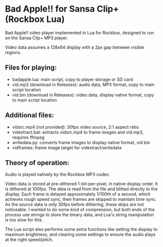 # Bad Apple!! for Sansa Clip+ (Rockbox Lua)

Bad Apple!! video player implemented in Lua for Rockbox, designed to run on the Sansa Clip+ MP3 player.

Video data assumes a 128x64 display with a 2px gap between visible regions.

## Files for playing:
- badapple.lua: main script, copy to player storage or SD card
- vid.mp3 (download in Releases): audio data, MP3 format, copy to main script location
- vid.bin (download in Releases): video data, display native format, copy to main script location

## Additional files:
- vidsrc.mp4 (not provided): 30fps video source, 2:1 aspect ratio
- vidextract.bat: extracts vidsrc.mp4 to frame images and vid.mp3, requires ffmpeg
- writedata.py: converts frame images to display native format, vid.bin
- vidframes: frame image target for vidextract/writedata

## Theory of operation:
Audio is played natively by the Rockbox MP3 codec.

Video data is stored at pre-dithered 1-bit-per-pixel, in native display order. It is dithered at 100fps.
The data is read from the file and blitted directly to the display.
Each frame is delayed approximately 1/100th of a second, which achieves rough speed sync, then frames are skipped to maintain time sync.
As the source data is only 30fps before dithering, these skips are not noticeable.
I wanted to do some kind of compression, but both ends of the process use strings to store the binary data, and Lua's string manipulation is too slow for this.

The Lua script also performs some extra functions like setting the display to maximum brightness, and clearing some settings to ensure the audio plays at the right speed/pitch.
